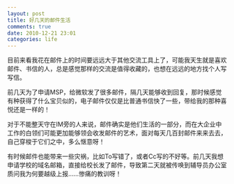 ```yaml
---
layout: post
title: 好几天的邮件生活
comments: true
date: 2010-12-21 23:01
categories: life
---
```


目前来看我花在邮件上的时间要远远大于其他交流工具上了，可能我天生就是喜欢邮件、书信的人，总是感觉那样的交流是值得收藏的，也想在远远的地方找个人写写信。

前几天为了申请MSP，给微软发了很多邮件，隔几天能够收到回复，那时候感觉有种获得了什么宝贝似的，电子邮件仅仅是比普通书信快了一些，带给我的那种喜悦还是一样的！

对于不能整天守在IM旁的人来说，邮件确实是他们生活的一部分，而在大企业中工作的白领们可能更加能够领会收发邮件的艺术，面对每天几百封邮件来来去去，自己穿梭于它们之中，多么惬意呀！

有时候邮件也能带来一些灾祸，比如To写错了，或者Cc写的不好等。前几天我想申请学校的域名邮箱，直接给校长发了邮件，导致第二天就被传唤到辅导员办公室质问我为何要越级上报……惨痛的教训呀！
